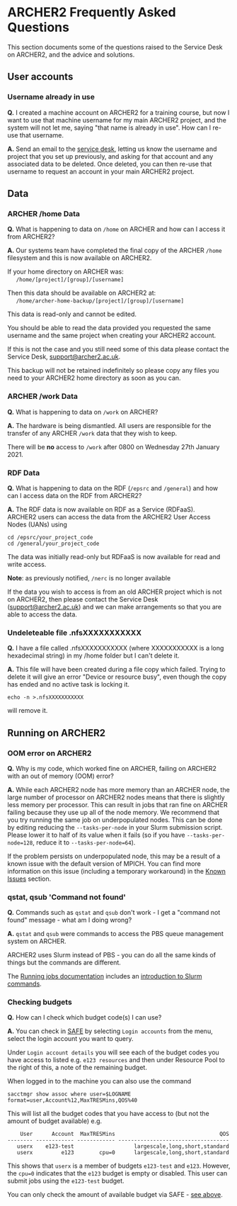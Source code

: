 # ARCHER2 Frequently Asked Questions

This section documents some of the questions raised to the Service Desk on ARCHER2, and the advice and solutions.

## User accounts

### Username already in use
**Q.** I created a machine account on ARCHER2 for a training course, but now I want to use that machine username for my main ARCHER2 project, and the system will not let me, saying "that name is already in use".  How can I re-use that username.

**A.**  Send an email to the [service desk](mailto:support@archer2.ac.uk), letting us know the username and project that you set up previously, and asking for that account and any associated data to be deleted.  Once deleted, you can then re-use that username to request an account in your main ARCHER2 project.

## Data

### ARCHER /home Data

**Q.** What is happening to data on `/home` on ARCHER and how can I access it from ARCHER2?

**A.** Our systems team have completed the final copy of the ARCHER `/home` filesystem and this is now available on ARCHER2.

If your home directory on ARCHER was: <br>&nbsp;&nbsp;&nbsp;&nbsp;
      `/home/[project]/[group]/[username]`

Then this data should be available on ARCHER2 at:<br>&nbsp;&nbsp;&nbsp;&nbsp;
      `/home/archer-home-backup/[project]/[group]/[username]`

This data is read-only and cannot be edited.

You should be able to read the data provided you requested the same username and the same project when creating your ARCHER2 account.

If this is not the case and you still need some of this data please contact the Service Desk, [support@archer2.ac.uk](mailto:support@archer2.ac.uk).

This backup will not be retained indefinitely so please copy any files you need to your ARCHER2 home directory as soon as you can.

### ARCHER /work Data

**Q.** What is happening to data on `/work` on ARCHER?

**A.** The hardware is being dismantled. All users are responsible for the transfer of any ARCHER `/work` data that they wish to keep.

There will be **no** access to `/work` after 0800 on Wednesday 27th January 2021.


### RDF Data
**Q.** What is happening to data on the RDF (`/epsrc` and `/general`) and how can I access data on the RDF from ARCHER2?

**A.** The RDF data is now available on RDF as a Service (RDFaaS).  
ARCHER2 users can access the data from the ARCHER2 User Access Nodes (UANs) using 

`cd /epsrc/your_project_code ` <br />
`cd /general/your_project_code `

The data was initially read-only but RDFaaS is now available for read and write access. 

**Note**: as previously notified, `/nerc` is no longer available

If the data you wish to access is from an old ARCHER project which is not on ARCHER2, then please contact the Service Desk ([support@archer2.ac.uk](mailto:support@archer2.ac.uk)) and we can make arrangements so that you are able to access the data.  

### Undeleteable file .nfsXXXXXXXXXXX

**Q.**  I have a file called .nfsXXXXXXXXXXX (where XXXXXXXXXXX is a long hexadecimal string) in my /home folder but I can't delete it.

**A.** This file will have been created during a file copy which failed.  Trying to delete it will give an error "Device or resource busy", even though the copy has ended and no active task is locking it.

`echo -n >.nfsXXXXXXXXXXX`

will remove it.

## Running on ARCHER2

### OOM error on ARCHER2

**Q.** Why is my code, which worked fine on ARCHER, failing on ARCHER2 with an 
out of memory (OOM) error?

**A.** While each ARCHER2 node has more memory than an ARCHER node, the 
large number of processor on ARCHER2 nodes means that there is slightly less 
memory per processor. This can result in jobs that ran fine on ARCHER failing 
because they use up all of the node memory. We recommend that you try running 
the same job on underpopulated nodes. This can be done by editing reducing the 
``--tasks-per-node`` in your Slurm submission script. Please lower it to half 
of its value when it fails (so if you have ``--tasks-per-node=128``, reduce it 
to ``--tasks-per-node=64``).

If the problem persists on underpopulated node, this may be a result of a 
known issue with the default version of MPICH. You can find more information 
on this issue (including a temporary workaround) in the 
[Known Issues](https://docs.archer2.ac.uk/known-issues/) section. 

### qstat, qsub 'Command not found'

**Q.** Commands such as `qstat` and `qsub` don't work - I get a "command not found" message - what am I doing wrong?

**A.** `qstat` and `qsub` were commands to access the PBS queue management system on ARCHER.

ARCHER2 uses Slurm instead of PBS - you can do all the same kinds of things but the commands are different.

The [Running jobs documentation](https://docs.archer2.ac.uk/user-guide/scheduler/) includes an
[introduction to Slurm commands](https://docs.archer2.ac.uk/user-guide/scheduler/#basic-slurm-commands). 


### Checking budgets

**Q.**  How can I check which budget code(s) I can use?

**A.**  You can check in [SAFE](https://safe.epcc.ed.ac.uk) by selecting `Login accounts` from the menu, select the login account you want to query.

Under `Login account details` you will see each of the budget codes you have access to listed e.g.
`e123 resources` and then under Resource Pool to the right of this, a note of the remaining budget. 

When logged in to the machine you can also use the command 

    sacctmgr show assoc where user=$LOGNAME format=user,Account%12,MaxTRESMins,QOS%40

This will list all the budget codes that you have access to (but not the amount of budget available) e.g.

        User      Account  MaxTRESMins                                 QOS 
    -------- ------------ ------------ ----------------------------------- 
       userx    e123-test                   largescale,long,short,standard
       userx         e123        cpu=0      largescale,long,short,standard

  


This shows that `userx` is a member of budgets `e123-test` and `e123`.  However, the `cpu=0` indicates that the `e123` budget is empty or disabled.   This user can submit jobs using the `e123-test` budget.

You can only check the amount of available budget via SAFE - [see above](#checking-budgets).

